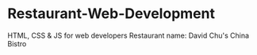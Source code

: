 # Restaurant-Web-Development
HTML, CSS &amp; JS for web developers
Restaurant name: David Chu's China Bistro
